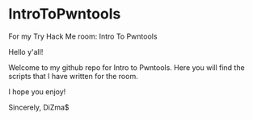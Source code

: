 # IntroToPwntools
For my Try Hack Me room: Intro To Pwntools


Hello y'all!

Welcome to my github repo for Intro to Pwntools. Here you will find the scripts that I have written for the room.

I hope you enjoy!

Sincerely,
DiZma$
